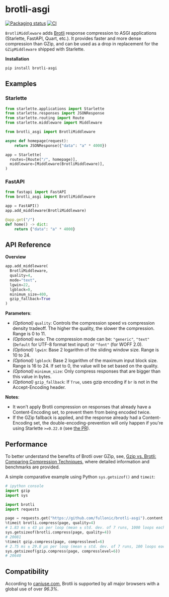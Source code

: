 # brotli-asgi

[![Packaging status](https://img.shields.io/pypi/v/brotli-asgi?color=%2334D058&label=pypi%20package)](https://pypi.org/project/brotli-asgi)
[![CI](https://github.com/fullonic/brotli-asgi/workflows/Tests/badge.svg)](https://github.com/fullonic/brotli-asgi/actions?query=workflow%3ATests)



`BrotliMiddleware` adds [Brotli](https://github.com/google/brotli) response compression to ASGI applications (Starlette, FastAPI, Quart, etc.). It provides faster and more dense compression than GZip, and can be used as a drop in replacement for the `GZipMiddleware` shipped with Starlette.

**Installation**

```bash
pip install brotli-asgi
```

## Examples

### Starlette

```python
from starlette.applications import Starlette
from starlette.responses import JSONResponse
from starlette.routing import Route
from starlette.middleware import Middleware

from brotli_asgi import BrotliMiddleware

async def homepage(request):
    return JSONResponse({"data": "a" * 4000})

app = Starlette(
  routes=[Route("/", homepage)],
  middleware=[Middleware(BrotliMiddleware)],
)
```

### FastAPI

```python
from fastapi import FastAPI
from brotli_asgi import BrotliMiddleware

app = FastAPI()
app.add_middleware(BrotliMiddleware)

@app.get("/")
def home() -> dict:
    return {"data": "a" * 4000}
```

## API Reference

**Overview**

```python
app.add_middleware(
  BrotliMiddleware,
  quality=4,
  mode="text",
  lgwin=22,
  lgblock=0,
  minimum_size=400,
  gzip_fallback=True
)
```

**Parameters**:

- _(Optional)_ `quality`: Controls the compression speed vs compression density tradeoff. The higher the quality, the slower the compression. Range is 0 to 11.
- _(Optional)_ `mode`: The compression mode can be: `"generic"`, `"text"` (`Default` for UTF-8 format text input) or `"font"` (for WOFF 2.0).
- _(Optional)_ `lgwin`: Base 2 logarithm of the sliding window size. Range is 10 to 24.
- _(Optional)_ `lgblock`: Base 2 logarithm of the maximum input block size. Range is 16 to 24. If set to 0, the value will be set based on the quality.
- _(Optional)_ `minimum_size`: Only compress responses that are bigger than this value in bytes.
- _(Optional)_ `gzip_fallback`: If `True`, uses gzip encoding if `br` is not in the Accept-Encoding header.

**Notes**:

- It won't apply Brotli compression on responses that already have a Content-Encoding set, to prevent them from being encoded twice.
- If the GZip fallback is applied, and the response already had a Content-Encoding set, the double-encoding-prevention will only happen if you're using Starlette `>=0.22.0` (see [the PR](https://github.com/encode/starlette/pull/1901)).

## Performance

To better understand the benefits of Brotli over GZip, see, [Gzip vs. Brotli: Comparing Compression Techniques](https://www.coralnodes.com/gzip-vs-brotli/), where detailed information and benchmarks are provided.

A simple comparative example using Python `sys.getsizof()` and `timeit`:

```python
# ipython console
import gzip
import sys

import brotli
import requests

page = requests.get("https://github.com/fullonic/brotli-asgi").content
%timeit brotli.compress(page, quality=4)
# 1.83 ms ± 43 µs per loop (mean ± std. dev. of 7 runs, 1000 loops each)
sys.getsizeof(brotli.compress(page, quality=4))
# 20081
%timeit gzip.compress(page, compresslevel=6)
# 2.75 ms ± 29.8 µs per loop (mean ± std. dev. of 7 runs, 100 loops each)
sys.getsizeof(gzip.compress(page, compresslevel=6))
# 20640
```

## Compatibility

According to [caniuse.com](https://caniuse.com/#feat=brotli), Brotli is supported by all major browsers with a global use of over _96.3%_.
